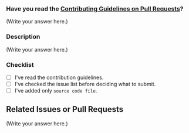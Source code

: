 <!--
Thank you for sending the PR! We appreciate you spending the time to work on these changes.

Help us understand your motivation by explaining why you decided to make this change.

Happy Contributing!

-->

### Have you read the [Contributing Guidelines on Pull Requests](https://github.com/ananddasani/Java-Practice-Course/blob/main/CONTRIBUTING.md)?

(Write your answer here.)

### Description

(Write your answer here.)

### Checklist

- [ ] I've read the contribution guidelines.
- [ ] I've checked the issue list before deciding what to submit.
- [ ] I've added only `source code file`.

## Related Issues or Pull Requests

(Write your answer here.)
